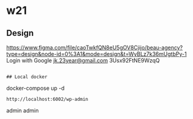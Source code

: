 # w21

## Design

https://www.figma.com/file/caoTwkfQN8eU5gOV8Cjijo/beau-agency?type=design&node-id=0%3A1&mode=design&t=WyBLz7k36mUgtbPy-1
Login with Google
jk.23year@gmail.com
3Usx92FtNE9WzqQ

```

## Local docker
```

docker-compose up -d

```
http://localhost:6002/wp-admin
```

admin
admin

```

```
